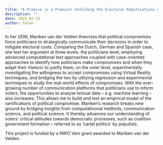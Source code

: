 ```yaml
---
title: "A Promise is a Promise! Unfolding the Electoral Ramifications of Political Compromises"
description: ""
date: 2022-02-19
author: feloe
---
```


In her VENI, Mariken van der Velden theorizes that political compromises force politicians to strategically communicate their decisions in order to mitigate electoral costs. Comparing the Dutch, German and Spanish case, she test her argument at three levels: the politicians level, employing advanced computational text approaches coupled with case-oriented approaches to identify how politicians make compromises and when they adapt their rhetoric to justify them; on the voter level, experimentally investigating the willingness to accept compromises using Virtual Reality techniques; and bridging the two by utilizing regression and experimental techniques to study the real-world effects of compromises. With the ever-growing number of communication platforms that politicians use to inform voters, the opportunities to analyse textual data – e.g. machine learning – also increases. This allows me to build and test an empirical model of the ramifications of political compromise. Mariken’s research breaks new ground by bridging insights from computatioonal methods, communication science, and political science. It thereby advances our understanding of voters’ critical attitudes towards democratic processes, such as coalition government formation – referred to as ‘cartel politics’ by populists.

This project is funded by a NWO Veni grant awarded to Mariken van der Velden.
